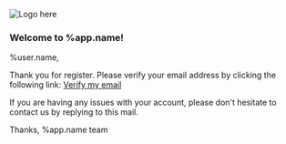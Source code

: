 ![Logo here](https://raw.githubusercontent.com/konforti/people/master/components/web/public/media/logo-symbol-64x64.png)

### Welcome to %app.name!

%user.name,

Thank you for register.
Please verify your email address by clicking the following link:
[Verify my email](%user.verifyUrl)

If you are having any issues with your account,
please don't hesitate to contact us by replying to this mail.

Thanks,
%app.name team